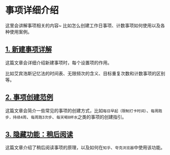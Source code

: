 # 事项详细介绍

这里会讲解事项相关的内容~
比如怎么创建工作日事项、计数事项如何使用以及各种使用案例。

## [1. 新建事项详解](guide/tasks_add.md)

这篇文章会详细介绍新建事项时，每个设置项的作用。

比如艾宾浩斯记忆法的时间表、无限频次的含义、目标重复次数和计数事项的区别等。

## [2. 事项创建范例](guide/tasks_add.md)

这篇文章会简介一些常见的事项的创建方式，比如`每日早起（限制打卡时间）`、`每周跑步，持续4周`、`每周跑3次步`、`每天喝8杯水`之类的事项的创建指引。


## [3. 隐藏功能：稍后阅读](guide/tasks_read_it_later.md)

 这篇文章介绍了稍后阅读事项的原理，以及如何在`知乎`、`夸克浏览器`中使用该功能。

